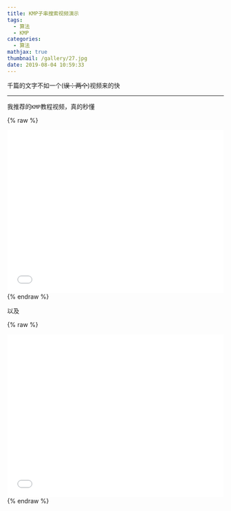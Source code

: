 ```yaml
---
title: KMP子串搜索视频演示
tags:
  - 算法
  - KMP
categories:
  - 算法
mathjax: true
thumbnail: /gallery/27.jpg
date: 2019-08-04 10:59:33
---
```

千篇的文字不如一个(~~误：两个~~)视频来的快

<!-- more -->
---

我推荐的$\mathtt{KMP}$教程视频，真的秒懂

{% raw %}
<div style="position: relative; width: 100%; height: 0; padding-bottom: 75%;"><iframe src="//player.bilibili.com/player.html?aid=11866460&cid=19594712" scrolling="no" border="0" frameborder="no" framespacing="0" allowfullscreen="true" style="position: absolute; width: 100%; height: 100%; left: 0; top: 0;"></iframe></div>
{% endraw %}

以及

{% raw %}
<div style="position: relative; width: 100%; height: 0; padding-bottom: 75%;"><iframe src="//player.bilibili.com/player.html?aid=16828557&cid=27494484" scrolling="no" border="0" frameborder="no" framespacing="0" allowfullscreen="true" style="position: absolute; width: 100%; height: 100%; left: 0; top: 0;"></iframe></div>
{% endraw %}